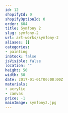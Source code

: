 ```yaml
---
id: 12
shopifyId: 0
shopifyOptionId: 0
order: 604
title: Symfony 2
slug: symfony-2
url: art-works/symfony-2
aliases: []
categories:
- painting
inStock: false
isVisible: false
location: ""
height: 50
width: 50
date: 2017-01-01T00:00:00Z
materials:
- acrylic
- canvas
price: -1
mainImage: symfony2.jpg
---
```

